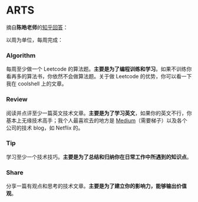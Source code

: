 # ARTS

摘自**陈皓老师**的[知乎回答](https://www.zhihu.com/question/301150832/answer/529809529)：

以周为单位，每周完成：

### Algorithm

每周至少做一个 Leetcode 的算法题。**主要是为了编程训练和学习**。如果不训练你看再多的算法书，你依然不会做算法题。关于做 Leetcode 的优势，你可以看一下我在 coolshell 上的文章。

### Review

阅读并点评至少一篇英文技术文章。**主要是为了学习英文**，如果你的英文不行，你基本上无缘技术高手；我个人最喜欢去的地方是 [Medium](https://medium.com/)（需要梯子）以及各个公司的技术 blog，如 Netflix 的。

### Tip

学习至少一个技术技巧。**主要是为了总结和归纳你在日常工作中所遇到的知识点**。

### Share

分享一篇有观点和思考的技术文章。**主要是为了建立你的影响力，能够输出价值观**。


